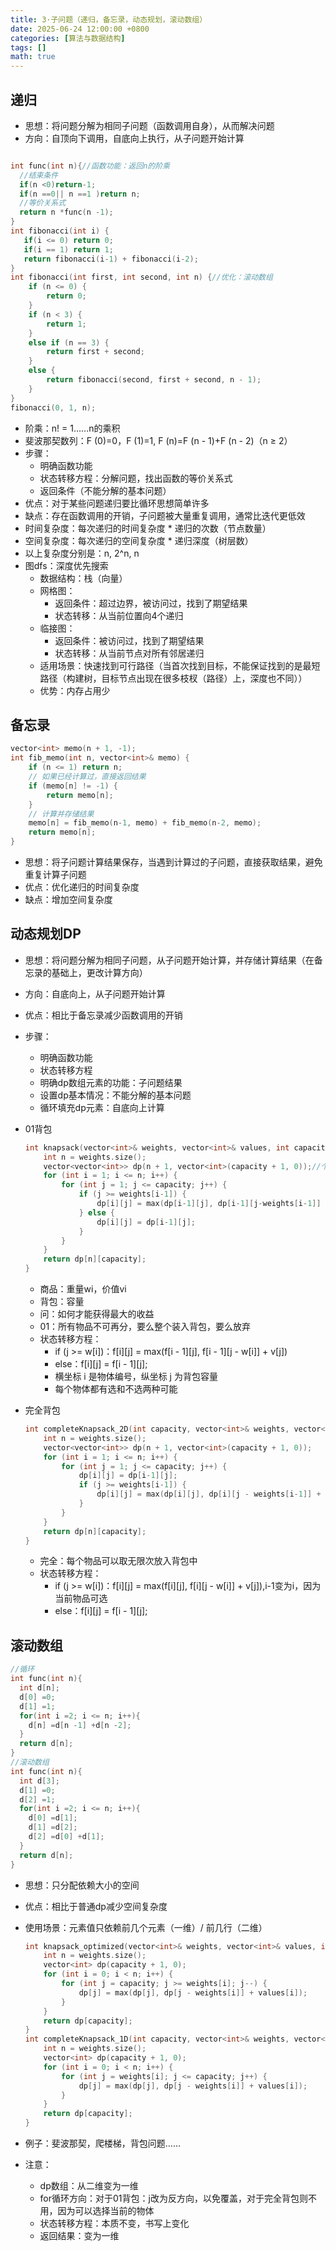 ```yaml
---
title: 3·子问题（递归，备忘录，动态规划，滚动数组）
date: 2025-06-24 12:00:00 +0800
categories: [算法与数据结构]
tags: []
math: true
---
```


## 递归

* 思想：将问题分解为相同子问题（函数调用自身），从而解决问题
* 方向：自顶向下调用，自底向上执行，从子问题开始计算

```c++

int func(int n){//函数功能：返回n的阶乘
  //结束条件
  if(n <0)return-1;
  if(n ==0|| n ==1 )return n;
  //等价关系式
  return n *func(n -1);
}
int fibonacci(int i) {
   if(i <= 0) return 0;
   if(i == 1) return 1;
   return fibonacci(i-1) + fibonacci(i-2);
}
int fibonacci(int first, int second, int n) {//优化：滚动数组
    if (n <= 0) {
        return 0;
    }
    if (n < 3) {
        return 1;
    }
    else if (n == 3) {
        return first + second;
    }
    else {
        return fibonacci(second, first + second, n - 1);
    }
}
fibonacci(0, 1, n);
```

* 阶乘：n! = 1……n的乘积
* 斐波那契数列：F (0)=0，F (1)=1, F (n)=F (n - 1)+F (n - 2)（n ≥ 2）
* 步骤：
  * 明确函数功能
  * 状态转移方程：分解问题，找出函数的等价关系式
  * 返回条件（不能分解的基本问题）
* 优点：对于某些问题递归要比循环思想简单许多
* 缺点：存在函数调用的开销，子问题被大量重复调用，通常比迭代更低效
* 时间复杂度：每次递归的时间复杂度 * 递归的次数（节点数量）
* 空间复杂度：每次递归的空间复杂度 * 递归深度（树层数）
* 以上复杂度分别是：n, 2^n, n
* 图dfs：深度优先搜索
  * 数据结构：栈（向量）
  * 网格图：
    * 返回条件：超过边界，被访问过，找到了期望结果
    * 状态转移：从当前位置向4个递归
  * 临接图：
    * 返回条件：被访问过，找到了期望结果
    * 状态转移：从当前节点对所有邻居递归
  * 适用场景：快速找到可行路径（当首次找到目标，不能保证找到的是最短路径（构建树，目标节点出现在很多枝杈（路径）上，深度也不同））
  * 优势：内存占用少

## 备忘录

```c++
vector<int> memo(n + 1, -1);
int fib_memo(int n, vector<int>& memo) {
    if (n <= 1) return n;
    // 如果已经计算过，直接返回结果
    if (memo[n] != -1) {
        return memo[n];
    }
    // 计算并存储结果
    memo[n] = fib_memo(n-1, memo) + fib_memo(n-2, memo);
    return memo[n];
}
```

* 思想：将子问题计算结果保存，当遇到计算过的子问题，直接获取结果，避免重复计算子问题
* 优点：优化递归的时间复杂度
* 缺点：增加空间复杂度

## 动态规划DP

* 思想：将问题分解为相同子问题，从子问题开始计算，并存储计算结果（在备忘录的基础上，更改计算方向）
* 方向：自底向上，从子问题开始计算
* 优点：相比于备忘录减少函数调用的开销
* 步骤：
  * 明确函数功能
  * 状态转移方程
  * 明确dp数组元素的功能：子问题结果
  * 设置dp基本情况：不能分解的基本问题
  * 循环填充dp元素：自底向上计算
* 01背包

  ```c++
  int knapsack(vector<int>& weights, vector<int>& values, int capacity) {
      int n = weights.size();
      vector<vector<int>> dp(n + 1, vector<int>(capacity + 1, 0));//个数
      for (int i = 1; i <= n; i++) {
          for (int j = 1; j <= capacity; j++) {
              if (j >= weights[i-1]) {
                  dp[i][j] = max(dp[i-1][j], dp[i-1][j-weights[i-1]] + values[i-1]);
              } else {
                  dp[i][j] = dp[i-1][j];
              }
          }
      }
      return dp[n][capacity];
  }
  ```

  * 商品：重量wi，价值vi
  * 背包：容量
  * 问：如何才能获得最大的收益
  * 01：所有物品不可再分，要么整个装入背包，要么放弃
  * 状态转移方程：
    * if (j >= w[i])：f[i][j] = max(f[i - 1][j], f[i - 1][j - w[i]] + v[j])
    * else：f[i][j] = f[i - 1][j];
    * 横坐标 i 是物体编号，纵坐标 j 为背包容量
    * 每个物体都有选和不选两种可能
* 完全背包

  ```c++
  int completeKnapsack_2D(int capacity, vector<int>& weights, vector<int>& values) {
      int n = weights.size();
      vector<vector<int>> dp(n + 1, vector<int>(capacity + 1, 0));
      for (int i = 1; i <= n; i++) {
          for (int j = 1; j <= capacity; j++) {
              dp[i][j] = dp[i-1][j];
              if (j >= weights[i-1]) {
                  dp[i][j] = max(dp[i][j], dp[i][j - weights[i-1]] + values[i-1]);
              }
          }
      }
      return dp[n][capacity];
  }
  ```

  * 完全：每个物品可以取无限次放入背包中
  * 状态转移方程：
    * if (j >= w[i])：f[i][j] = max(f[i][j], f[i][j - w[i]] + v[j]),i-1变为i，因为当前物品可选
    * else：f[i][j] = f[i - 1][j];

## 滚动数组

```c++
//循环
int func(int n){
  int d[n];
  d[0] =0;
  d[1] =1;
  for(int i =2; i <= n; i++){
    d[n] =d[n -1] +d[n -2];
  }
  return d[n];
}
//滚动数组
int func(int n){
  int d[3];
  d[1] =0;
  d[2] =1;
  for(int i =2; i <= n; i++){
    d[0] =d[1];
    d[1] =d[2];
    d[2] =d[0] +d[1];
  }
  return d[n];
}
```

* 思想：只分配依赖大小的空间
* 优点：相比于普通dp减少空间复杂度
* 使用场景：元素值只依赖前几个元素（一维）/ 前几行（二维）


  ```c++
  int knapsack_optimized(vector<int>& weights, vector<int>& values, int capacity) {
      int n = weights.size();
      vector<int> dp(capacity + 1, 0); 
      for (int i = 0; i < n; i++) {
          for (int j = capacity; j >= weights[i]; j--) {
              dp[j] = max(dp[j], dp[j - weights[i]] + values[i]);
          }
      }
      return dp[capacity];
  }
  int completeKnapsack_1D(int capacity, vector<int>& weights, vector<int>& values) {
      int n = weights.size();
      vector<int> dp(capacity + 1, 0);
      for (int i = 0; i < n; i++) {
          for (int j = weights[i]; j <= capacity; j++) {
              dp[j] = max(dp[j], dp[j - weights[i]] + values[i]);
          }
      }
      return dp[capacity];
  }
  ```

* 例子：斐波那契，爬楼梯，背包问题……
* 注意：
  * dp数组：从二维变为一维
  * for循环方向：对于01背包：j改为反方向，以免覆盖，对于完全背包则不用，因为可以选择当前的物体
  * 状态转移方程：本质不变，书写上变化
  * 返回结果：变为一维